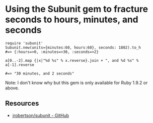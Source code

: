 # Using the Subunit gem to fracture seconds to hours, minutes, and seconds

    require 'subunit'
    Subunit.new(units={minutes:60, hours:60}, seconds: 1802).to_h
    #=> {:hours=>0, :minutes=>30, :seconds=>2}

    a[0..-2].map {|x|"%d %s" % x.reverse}.join + ", and %d %s" % a[-1].reverse

    #=> "30 minutes, and 2 seconds" 

Note: I don't know why but this gem is only available for Ruby 1.9.2 or above.

## Resources
* [jrobertson/subunit - GitHub](https://github.com/jrobertson/subunit)
